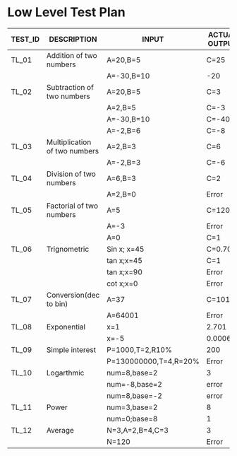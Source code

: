 # Low Level Test Plan
| TEST_ID | DESCRIPTION                   | INPUT                   | ACTUAL OUTPUT | EXPECTED OUTPUT |
|---------|-------------------------------|-------------------------|---------------|-----------------|
| TL_01	  | Addition of two numbers       | A=20,B=5                 | C=25          |                 |
|         |                               | A=-30,B=10               | -20         |                 |
| TL_02   | Subtraction of two numbers    | A=20,B=5                 | C=3           |                 |
|         |                               | A=2,B=5                 | C=-3          |                 |
|         |                               | A=-30,B=10              | C=-40          |                 |
|         |                               | A=-2,B=6                | C=-8          |                 |
| TL_03   | Multiplication of two numbers | A=2,B=3                 | C=6           |                 |
|         |                               | A=-2,B=3                | C=-6          |                 |
| TL_04   | Division of two numbers       | A=6,B=3                 | C=2           |                 |
|         |                               | A=2,B=0                 | Error         |                 |
| TL_05   | Factorial of two numbers      | A=5                     | C=120         |                 |
|         |                               | A=-3                    | Error         |                 |
|         |                               | A=0                     | C=1           |                 |
| TL_06   | Trignometric                  | Sin x; x=45             | C=0.707       |                 |
|         |                               | tan x;x=45              | C=1           |                 |
|         |                               | tan x;x=90              | Error         |                 |
|         |                               | cot x;x=0               | Error         |                 |
| TL_07   | Conversion(dec to bin)        | A=37                    | C=10101       |                 |
|         |                               | A=64001                 | Error         |                 |
| TL_08   | Exponential                   | x=1                     | 2.701         |                 |
|         |                               | x=-5                    | 0.0006        |                 |
| TL_09   | Simple interest               | P=1000,T=2,R10%         | 200           |                 |
|         |                               | P=130000000,T=4,R=20%   | Error         |                 |
| TL_10   | Logarthmic                    | num=8,base=2            | 3             |                 |
|         |                               | num=-8,base=2           | error         |                 |
|         |                               | num=8,base=-2           | error         |                 |
| TL_11   | Power                         | num=3,base=2            | 8             |                 |
|         |                               | num=0;base=8            | 1             |                 |
| TL_12   | Average                       | N=3,A=2,B=4,C=3         | 3             |                 |
|         |                               | N=120                    |Error          |                 |               

